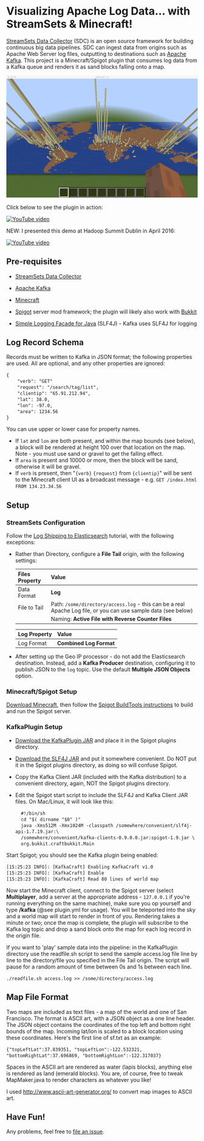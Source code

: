 Visualizing Apache Log Data... with StreamSets & Minecraft! 
===========================================================

[StreamSets Data Collector](https://streamsets.com/product/) (SDC) is an open source framework for building continuous big data pipelines. SDC can ingest data from origins such as Apache Web Server log files, outputting to destinations such as [Apache Kafka](http://kafka.apache.org/). This project is a Minecraft/Spigot plugin that consumes log data from a Kafka queue and renders it as sand blocks falling onto a map.

![Screenshot](KafkaPlugin.png)

Click below to see the plugin in action:

[![YouTube video](http://img.youtube.com/vi/yH8xZIxiThk/0.jpg)](//www.youtube.com/watch?v=yH8xZIxiThk)

NEW: I presented this demo at Hadoop Summit Dublin in April 2016:

[![YouTube video](http://img.youtube.com/vi/Gnvl30OJNao/0.jpg)](//www.youtube.com/watch?v=Gnvl30OJNao)

Pre-requisites
--------------

* [StreamSets Data Collector](https://streamsets.com/product/)

* [Apache Kafka](http://kafka.apache.org/)

* [Minecraft](https://minecraft.net/)

* [Spigot](https://www.spigotmc.org/) server mod framework; the plugin will likely also work with [Bukkit](https://bukkit.org/)

* [Simple Logging Facade for Java](http://www.slf4j.org/) (SLF4J) - Kafka uses SLF4J for logging

Log Record Schema
-----------------

Records must be written to Kafka in JSON format; the following properties are used. All are optional, and any other properties are ignored:

    {
        "verb": "GET"
        "request": "/search/tag/list",
        "clientip": "65.91.212.94",
        "lat": 38.0,
        "lon": -97.0,
        "area": 1234.56
    }

You can use upper or lower case for property names.

* If `lat` and `lon` are both present, and within the map bounds (see below), a block will be rendered at height 100 over that location on the map. Note - you must use sand or gravel to get the falling effect.
* If `area` is present and 10000 or more, then the block will be sand, otherwise it will be gravel.
* If `verb` is present, then "`{verb}` `{request}` from `{clientip}`" will be sent to the Minecraft client UI as a broadcast message - e.g. `GET /index.html FROM 134.23.34.56`

Setup
-----

### StreamSets Configuration

Follow the [Log Shipping to Elasticsearch](https://github.com/streamsets/tutorials/blob/master/tutorial-1/readme.md) tutorial, with the following exceptions:

* Rather than Directory, configure a **File Tail** origin, with the following settings:

  | Files Property | Value |
  | --- | --- |
  | Data Format | **Log** |
  | File to Tail | Path: `/some/directory/access.log` - this can be a real Apache Log file, or you can use sample data (see below) |
  | | Naming: **Active File with Reverse Counter Files** |

  | Log Property | Value |
  | --- | --- |
  | Log Format | **Combined Log Format** |

* After setting up the Geo IP processor - do not add the Elasticsearch destination. Instead, add a **Kafka Producer** destination, configuring it to publish JSON to the `log` topic. Use the default **Multiple JSON Objects** option.

### Minecraft/Spigot Setup

[Download Minecraft](https://minecraft.net/download), then follow the [Spigot BuildTools instructions](https://www.spigotmc.org/wiki/buildtools/) to build and run the Spigot server.

### KafkaPlugin Setup

* [Download the KafkaPlugin JAR](https://github.com/metadaddy/KafkaPlugin/blob/master/dist/KafkaCraft.jar?raw=true) and place it in the Spigot plugins directory.

* [Download the SLF4J JAR](http://www.slf4j.org/download.html) and put it somewhere convenient. Do NOT put it in the Spigot plugins directory, as doing so will confuse Spigot.

* Copy the Kafka Client JAR (included with the Kafka distribution) to a convenient directory, again, NOT the Spigot plugins directory.

* Edit the Spigot start script to include the SLF4J and Kafka Client JAR files. On Mac/Linux, it will look like this:

        #!/bin/sh
        cd "$( dirname "$0" )"
        java -Xms512M -Xmx1024M -classpath /somewhere/convenient/slf4j-api-1.7.19.jar:\
        /somewhere/convenient/kafka-clients-0.9.0.0.jar:spigot-1.9.jar \
        org.bukkit.craftbukkit.Main

Start Spigot; you should see the Kafka plugin being enabled:

	[15:25:23 INFO]: [KafkaCraft] Enabling KafkaCraft v1.0
	[15:25:23 INFO]: [KafkaCraft] Enable
	[15:25:23 INFO]: [KafkaCraft] Read 80 lines of world map

Now start the Minecraft client, connect to the Spigot server (select **Multiplayer**, add a server at the appropriate address - `127.0.0.1` if you're running everything on the same machine), make sure you op yourself and type **/kafka** (@see plugin.yml for usage). You will be teleported into the sky and a world map will start to render in front of you. Rendering takes a minute or two; once the map is complete, the plugin will subscribe to the Kafka log topic and drop a sand block onto the map for each log record in the origin file.

If you want to 'play' sample data into the pipeline: in the KafkaPlugin directory use the readfile.sh script to send the sample access.log file line by line to the directory/file you specified in the File Tail origin. The script will pause for a random amount of time between 0s and 1s between each line.

	./readfile.sh access.log >> /some/directory/access.log

Map File Format
---------------

Two maps are included as text files - a map of the world and one of San Francisco. The format is ASCII art, with a JSON object as a one line header. The JSON object contains the coordinates of the top left and bottom right bounds of the map. Incoming lat/lon is scaled to a block location using these coordinates. Here's the first line of sf.txt as an example:

    {"topLeftLat":37.839351, "topLeftLon":-122.532321, "bottomRightLat":37.696869, "bottomRightLon":-122.317037}

Spaces in the ASCII art are rendered as water (lapis blocks), anything else is rendered as land (emerald blocks). You are, of course, free to tweak MapMaker.java to render characters as whatever you like!

I used http://www.ascii-art-generator.org/ to convert map images to ASCII art.

Have Fun!
---------

Any problems, feel free to [file an issue](https://github.com/metadaddy/KafkaPlugin/issues).
